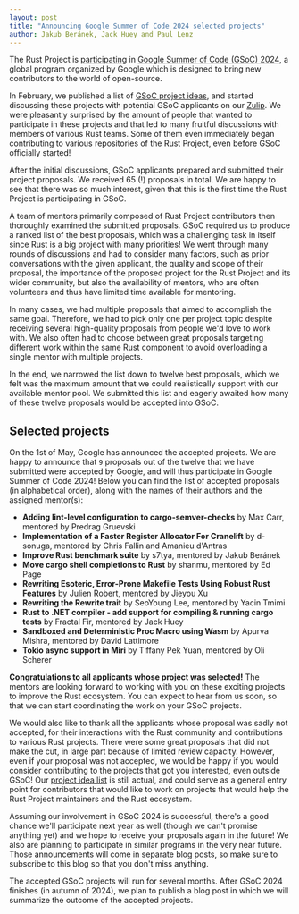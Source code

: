 ```yaml
---
layout: post
title: "Announcing Google Summer of Code 2024 selected projects"
author: Jakub Beránek, Jack Huey and Paul Lenz
---
```


The Rust Project is [participating][gsoc blog post] in [Google Summer of Code (GSoC) 2024][gsoc], a global program organized by Google which is designed to bring new contributors to the world of open-source.

In February, we published a list of [GSoC project ideas][project idea list], and started discussing these projects with potential GSoC applicants on our [Zulip][zulip gsoc]. We were pleasantly surprised by the amount of people that wanted to participate in these projects and that led to many fruitful discussions with members of various Rust teams. Some of them even immediately began contributing to various repositories of the Rust Project, even before GSoC officially started!

After the initial discussions, GSoC applicants prepared and submitted their project proposals. We received 65 (!) proposals in total. We are happy to see that there was so much interest, given that this is the first time the Rust Project is participating in GSoC.

A team of mentors primarily composed of Rust Project contributors then thoroughly examined the submitted proposals. GSoC required us to produce a ranked list of the best proposals, which was a challenging task in itself since Rust is a big project with many priorities! We went through many rounds of discussions and had to consider many factors, such as prior conversations with the given applicant, the quality and scope of their proposal, the importance of the proposed project for the Rust Project and its wider community, but also the availability of mentors, who are often volunteers and thus have limited time available for mentoring.

In many cases, we had multiple proposals that aimed to accomplish the same goal. Therefore, we had to pick only one per project topic despite receiving several high-quality proposals from people we'd love to work with. We also often had to choose between great proposals targeting different work within the same Rust component to avoid overloading a single mentor with multiple projects.

In the end, we narrowed the list down to twelve best proposals, which we felt was the maximum amount that we could realistically support with our available mentor pool. We submitted this list and eagerly awaited how many of these twelve proposals would be accepted into GSoC.

## Selected projects
On the 1st of May, Google has announced the accepted projects. We are happy to announce that `9` proposals out of the twelve that we have submitted were accepted by Google, and will thus participate in Google Summer of Code 2024! Below you can find the list of accepted proposals (in alphabetical order), along with the names of their authors and the assigned mentor(s):

- **Adding lint-level configuration to cargo-semver-checks** by Max Carr, mentored by Predrag Gruevski
- **Implementation of a Faster Register Allocator For Cranelift** by d-sonuga, mentored by Chris Fallin and Amanieu d'Antras
- **Improve Rust benchmark suite** by s7tya, mentored by Jakub Beránek
- **Move cargo shell completions to Rust** by shanmu, mentored by Ed Page
- **Rewriting Esoteric, Error-Prone Makefile Tests Using Robust Rust Features**	by Julien Robert, mentored by Jieyou Xu
- **Rewriting the Rewrite trait** by SeoYoung Lee, mentored by Yacin Tmimi
- **Rust to .NET compiler - add support for compiling & running cargo tests** by Fractal Fir, mentored by Jack Huey
- **Sandboxed and Deterministic Proc Macro using Wasm** by Apurva Mishra, mentored by David Lattimore
- **Tokio async support in Miri** by Tiffany Pek Yuan, mentored by Oli Scherer

**Congratulations to all applicants whose project was selected!** The mentors are looking forward to working with you on these exciting projects to improve the Rust ecosystem. You can expect to hear from us soon, so that we can start coordinating the work on your GSoC projects. 

We would also like to thank all the applicants whose proposal was sadly not accepted, for their interactions with the Rust community and contributions to various Rust projects. There were some great proposals that did not make the cut, in large part because of limited review capacity. However, even if your proposal was not accepted, we would be happy if you would consider contributing to the projects that got you interested, even outside GSoC! Our [project idea list][project idea list] is still actual, and could serve as a general entry point for contributors that would like to work on projects that would help the Rust Project maintainers and the Rust ecosystem.

Assuming our involvement in GSoC 2024 is successful, there's a good chance we'll participate next year as well (though we can't promise anything yet) and we hope to receive your proposals again in the future! We also are planning to participate in similar programs in the very near future. Those announcements will come in separate blog posts, so make sure to subscribe to this blog so that you don't miss anything.

The accepted GSoC projects will run for several months. After GSoC 2024 finishes (in autumn of 2024), we plan to publish a blog post in which we will summarize the outcome of the accepted projects.

[gsoc]: https://summerofcode.withgoogle.com
[gsoc blog post]: https://blog.rust-lang.org/2024/02/21/Rust-participates-in-GSoC-2024.html
[zulip gsoc]: https://rust-lang.zulipchat.com/#narrow/stream/421156-gsoc
[project idea list]: https://github.com/rust-lang/google-summer-of-code
